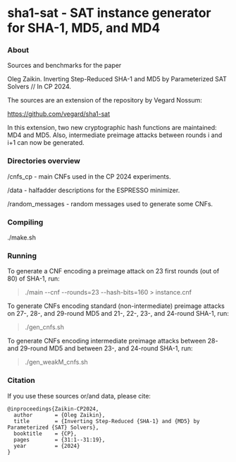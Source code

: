 sha1-sat - SAT instance generator for SHA-1, MD5, and MD4
=========================================================

### About

Sources and benchmarks for the paper

Oleg Zaikin. Inverting Step-Reduced SHA-1 and MD5 by Parameterized SAT Solvers // In CP 2024.

The sources are an extension of the repository by Vegard Nossum:

https://github.com/vegard/sha1-sat

In this extension, two new cryptographic hash functions are maintained: MD4 and MD5. 
Also, intermediate preimage attacks between rounds i and i+1 can now be generated.

### Directories overview

/cnfs_cp - main CNFs used in the CP 2024 experiments.

/data - halfadder descriptions for the ESPRESSO minimizer.

/random_messages - random messages used to generate some CNFs.

### Compiling

./make.sh

### Running

To generate a CNF encoding a preimage attack on 23 first rounds
(out of 80) of SHA-1, run:

> ./main --cnf --rounds=23 --hash-bits=160 > instance.cnf

To generate CNFs encoding standard (non-intermediate) preimage attacks
on 27-, 28-, and 29-round MD5 and 21-, 22-, 23-, and 24-round SHA-1, run:

> ./gen_cnfs.sh

To generate CNFs encoding intermediate preimage attacks between
28- and 29-round MD5 and between 23-, and 24-round SHA-1, run:

> ./gen_weakM_cnfs.sh

### Citation
If you use these sources or/and data, please cite:
```
@inproceedings{Zaikin-CP2024,
  author       = {Oleg Zaikin},
  title        = {Inverting Step-Reduced {SHA-1} and {MD5} by Parameterized {SAT} Solvers},
  booktitle    = {CP},
  pages        = {31:1--31:19},
  year         = {2024}
}

```
